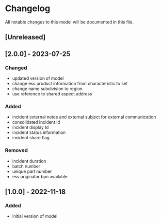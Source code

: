 # Changelog
All notable changes to this model will be documented in this file.

## [Unreleased]

## [2.0.0] - 2023-07-25
### Changed
- updated version of model
- change ess product information from characteristic to set
- change name subdivision to region 
- use reference to shared aspect address

### Added
- incident external notes and external subject for external communication
- consolidated incident Id
- incident display Id
- incident status information
- incident share flag

### Removed
- incident duration
- batch number
- unique part number
- ess originator bpn available


## [1.0.0] - 2022-11-18
### Added
- initial version of model


